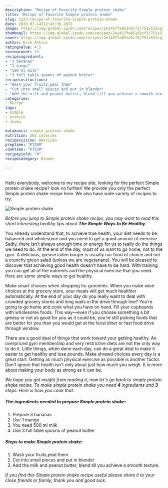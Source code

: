 ```yaml
---
description: "Recipe of Favorite Simple protein shake"
title: "Recipe of Favorite Simple protein shake"
slug: 1223-recipe-of-favorite-simple-protein-shake
date: 2020-07-14T12:43:39.207Z
image: https://img-global.cpcdn.com/recipes/2e1457fa051d2cf3/751x532cq70/simple-protein-shake-recipe-main-photo.jpg
thumbnail: https://img-global.cpcdn.com/recipes/2e1457fa051d2cf3/751x532cq70/simple-protein-shake-recipe-main-photo.jpg
cover: https://img-global.cpcdn.com/recipes/2e1457fa051d2cf3/751x532cq70/simple-protein-shake-recipe-main-photo.jpg
author: Erik Atkins
ratingvalue: 4.5
reviewcount: 13
recipeingredient:
- "3 bananas"
- "1 mango"
- "500 ml milk"
- "3 full table spoons of peanut butter"
recipeinstructions:
- "Wash your fruits,peal them"
- "Cut into small pieces and put in blender"
- "Add the milk and peanut butter, blend till you achieve a smooth texture."
categories:
- Recipe
tags:
- simple
- protein
- shake

katakunci: simple protein shake 
nutrition: 203 calories
recipecuisine: American
preptime: "PT20M"
cooktime: "PT55M"
recipeyield: "4"
recipecategory: Dinner

---
```

<br>
Hello everybody, welcome to my recipe site, looking for the perfect Simple protein shake recipe? look no further! We provide you only the perfect Simple protein shake recipe here. We also have wide variety of recipes to try.
<br>


![Simple protein shake](https://img-global.cpcdn.com/recipes/2e1457fa051d2cf3/751x532cq70/simple-protein-shake-recipe-main-photo.jpg)

<i>Before you jump to Simple protein shake recipe, you may want to read this short interesting healthy tips about <strong>The Simple Ways to Be Healthy</strong>.</i>

You already understand that, to achieve true health, your diet needs to be balanced and wholesome and you need to get a good amount of exercise. Sadly, there isn't always enough time or energy for us to really do the things we need to do. At the end of the day, most of us want to go home, not to the gym. A delicious, grease laden burger is usually our food of choice and not a crunchy green salad (unless we are vegetarians). You will be pleased to discover that achieving good health doesn't have to be hard. With training you can get all of the nutrients and the physical exercise that you need. Here are some simple ways to get healthy.

Make smart choices when shopping for groceries. When you make wise choices at the grocery store, your meals will get much healthier automatically. At the end of your day do you really want to deal with crowded grocery stores and long waits in the drive through line? You’re going to go home and cook what you have on hand. Fill your cupboards with wholesome foods. This way—even if you choose something a bit greasy or not as good for you as it could be, you’re still picking foods that are better for you than you would get at the local diner or fast food drive through window.

There are a good deal of things that work toward your getting healthy. An overpriced gym membership and very restrictive diets are not the only way to do it. Little things, when done each day, can do a great deal to make it easier to get healthy and lose pounds. Make shrewd choices every day is a great start. Getting as much physical exercise as possible is another factor. Don't ignore that health isn't only about just how much you weigh. It is more about making your body as strong as it can be. 


<i>We hope you got insight from reading it, now let's go back to simple protein shake recipe. To make simple protein shake you need <strong>4</strong> ingredients and <strong>3</strong> steps. Here is how you cook that.
</i>

##### The ingredients needed to prepare Simple protein shake:

1. Prepare 3 bananas
1. Use 1 mango
1. You need 500 ml milk
1. Use 3 full table spoons of peanut butter


##### Steps to make Simple protein shake:

1. Wash your fruits,peal them
1. Cut into small pieces and put in blender
1. Add the milk and peanut butter, blend till you achieve a smooth texture.


<i>If you find this Simple protein shake recipe useful please share it to your close friends or family, thank you and good luck.</i>
